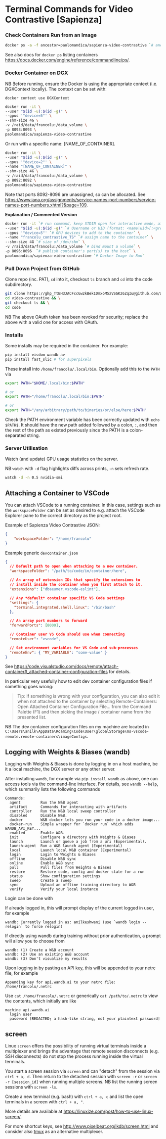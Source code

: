 # Terminal Commands for Video Contrastive [Sapienza]

### Check Containers Run from an Image

```sh
docker ps -a -f ancestor=paolomandica/sapienza-video-contrastive `# ancestor identifies the image`
```

See also docs for `docker ps` listing containers <https://docs.docker.com/engine/reference/commandline/ps/>. 

### Docker Container on DGX

NB Before running, ensure the Docker is using the appropriate context (i.e. DGXContext locally). The context can be set with:

`docker context use DGXContext`

```sh
docker run -it \
--user "$(id -u):$(id -g)" \
--gpus '"device=5"' \
--shm-size 4G \
-v /raid/data/francolu:/data_volume \
-p 8093:8093 \
paolomandica/sapienza-video-contrastive
```

Or run with a specific name: [NAME_OF_CONTAINER]. 

```sh
docker run -it \
--user "$(id -u):$(id -g)" \
--gpus '"device=2"' \
--name "[NAME_OF_CONTAINER]" \
--shm-size 4G \
-v /raid/data/francolu:/data_volume \
-p 8092:8092 \
paolomandica/sapienza-video-contrastive
```

Note that ports 8092-8096 are unassigned, so can be allocated. See <https://www.iana.org/assignments/service-names-port-numbers/service-names-port-numbers.xhtml?&page=109>. 

**Explanation / Commented Version**

```sh
docker run -it `# run command, keep STDIN open for interactive mode, attach stdin as a tty` \
--user "$(id -u):$(id -g)" `# Username or UID (format: <name|uid>[:<group|gid>]); uses command substitution` \
--gpus '"device=5"' `# GPU devices to add to the container` \
--name "francolu_contrastive_TS" `# assign name to the container` \
--shm-size 4G `# size of /dev/shm` \
-v /raid/data/francolu:/data_volume `# bind mount a volume` \
-p 8096:8096  `# publish container's port(s) to the host` \
paolomandica/sapienza-video-contrastive `# Docker Image to Run`
```

### Pull Down Project from GitHub

Clone repo (inc. PAT), `cd` into it, checkout `ts` branch and `cd` into the code subdirectory. 

```sh
git clone https://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@github.com/anilkeshwani/video-contrastive.git && \
cd video-contrastive && \
git checkout ts && \
cd code
```

NB The above OAuth token has been revoked for security; replace the above with a valid one for access with OAuth. 

### Installs

Some installs may be required in the container. For example:

```sh
pip install visdom wandb av
pip install fast_slic # for superpixels
```

These install into `/home/francolu/.local/bin`. Optionally add this to the `PATH` via

```sh
export PATH="$HOME/.local/bin:$PATH"

# or
export PATH="/home/francolu/.local/bin:$PATH"

# or
export PATH="/any/arbitrary/path/to/binaries/or/else/here:$PATH"
```

Check the PATH environment variable has been correctly updated with `echo $PATH$`. It should have the new path added followed by a colon, `:`, and then the rest of the path as existed previously since the PATH is a colon-separated string. 

### Server Utilisation

Watch (and update) GPU usage statistics on the server. 

NB `watch` with `-d` flag highlights diffs across prints, `-n` sets refresh rate. 

```sh
watch -d -n 0.5 nvidia-smi
```

## Attaching a Container to VSCode

You can attach VSCode to a running container. In this case, settings such as the `workspaceFolder` can be set as desired to e.g. attach the VSCode Explorer pane to the correct directory as the project root. 

Example of Sapienza Video Contrastive JSON:

```json
{
	"workspaceFolder": "/home/francolu"
}
```

Example generic `devcontainer.json`

```json
{
  // Default path to open when attaching to a new container.
  "workspaceFolder": "/path/to/code/in/container/here",

  // An array of extension IDs that specify the extensions to
  // install inside the container when you first attach to it.
  "extensions": ["dbaeumer.vscode-eslint"],

  // Any *default* container specific VS Code settings
  "settings": {
    "terminal.integrated.shell.linux": "/bin/bash"
  },

  // An array port numbers to forward
  "forwardPorts": [8000],

  // Container user VS Code should use when connecting
  "remoteUser": "vscode",

  // Set environment variables for VS Code and sub-processes
  "remoteEnv": { "MY_VARIABLE": "some-value" }
}
```

See <https://code.visualstudio.com/docs/remote/attach-container#_attached-container-configuration-files> for details. 

In particular very usefully how to edit dev container configuration files if something goes wrong:

> Tip: If something is wrong with your configuration, you can also edit it when not attached to the container by selecting Remote-Containers: Open Attached Container Configuration File... from the Command Palette (F1) and then picking the image / container name from the presented list.

NB The dev container configuration files on my machine are located in `C:\Users\anilk\AppData\Roaming\Code\User\globalStorage\ms-vscode-remote.remote-containers\imageConfigs`. 

## Logging with Weights & Biases (wandb)

Logging with Weights & Biases is done by logging in on a host machine, be it a local machine, the DGX server or any other server. 

After installing `wandb`, for example via `pip install wandb` as above, one can access tools via the command-line interface. For details, see `wandb --help`, which summarily lists the following commands

```
Commands:
  agent         Run the W&B agent
  artifact      Commands for interacting with artifacts
  controller    Run the W&B local sweep controller
  disabled      Disable W&B.
  docker        W&B docker lets you run your code in a docker image...
  docker-run    Simple wrapper for `docker run` which adds WANDB_API_KEY...
  enabled       Enable W&B.
  init          Configure a directory with Weights & Biases
  launch        Launch or queue a job from a uri (Experimental).
  launch-agent  Run a W&B launch agent (Experimental)
  local         Launch local W&B container (Experimental)
  login         Login to Weights & Biases
  offline       Disable W&B sync
  online        Enable W&B sync
  pull          Pull files from Weights & Biases
  restore       Restore code, config and docker state for a run
  status        Show configuration settings
  sweep         Create a sweep
  sync          Upload an offline training directory to W&B
  verify        Verify your local instance
```

Login can be done with

If already logged in, this will prompt display of the current logged in user, for example

```
wandb: Currently logged in as: anilkeshwani (use `wandb login --relogin` to force relogin)
```

If directly using wandb during training without prior authentication, a prompt will allow you to choose from

```
wandb: (1) Create a W&B account
wandb: (2) Use an existing W&B account
wandb: (3) Don't visualize my results
```

Upon logging in by pasting an API key, this will be appended to your netrc file, for example

```
Appending key for api.wandb.ai to your netrc file: /home/francolu/.netrc
```

Use `cat /home/francolu/.netrc` or generically `cat /path/to/.netrc` to view the contents, which initially are like

```
machine api.wandb.ai
  login user
  password [REDACTED; a hash-like string, not your plaintext password]
```

## screen

Linux `screen` offers the possibility of running virtual terminals inside a multiplexer and brings the advantage that remote session disconnects (e.g. SSH disconnects) do not stop the process running inside the virtual terminals. 

You start a screen session via `screen` and can "detach" from the session via `ctrl + a, d`. Then return to the detached session with `screen -r` or `screen -r [session_id]` when running multiple screens. NB list the running screen sessions with `screen -ls`. 

Create a new terminal (e.g. bash) with `ctrl + a, c` and list the open terminals in a screen with `ctrl + a, "`. 

More details are available at <https://linuxize.com/post/how-to-use-linux-screen/>. 

For more shortcut keys, see <http://www.pixelbeat.org/lkdb/screen.html> and consider also [tmux](https://github.com/tmux/tmux/wiki) as an alternative multiplexer. 

